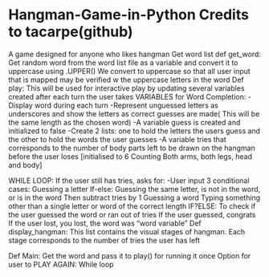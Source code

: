 # Hangman-Game-in-Python Credits to tacarpe(github)
A game designed for anyone who likes hangman
Get word list
def get_word:
Get random word from the word list file as a variable and convert it to uppercase using .UPPER()
We convert to uppercase so that all user input that is mapped may be verified w the uppercase letters in the word
Def play:
This will be used for interactive play by updating several variables created after each turn the user takes
VARIABLES for Word Completion:
-Display word during each turn
-Represent unguessed letters as underscores and show the letters as correct guesses are made( This will be the same length as the chosen word)
-A variable guess is created and initialized to false
-Create 2 lists: one to hold the letters the users guess and the other to hold the words the user guesses
-A variable tries that corresponds to the number of body parts left to be drawn on the hangman before the user loses [initialised to 6 Counting Both arms, both legs, head and body]

WHILE LOOP:
If the user still has tries, asks for:
-User input
3 conditional cases:
Guessing a letter
If-else: Guessing the same letter, is not in the word, or is in the word Then subtract tries by 1
Guessing a word
Typing something other than a single letter or word of the correct length
IF?ELSE:
To check if the user guessed the word or ran out of tries
If the user guessed, congrats
If the user lost, you lost, the word was “word variable”
Def display_hangman:
This list contains the visual stages of hangman. Each stage corresponds to the number of tries the user has left

Def Main:
Get the word and pass it to play() for running it once
Option for user to PLAY AGAIN:
While loop
